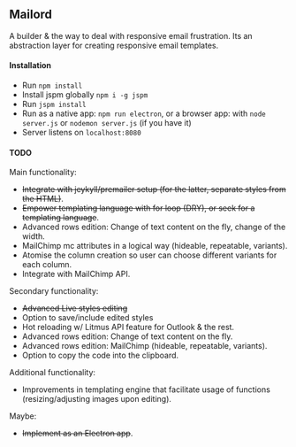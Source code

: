 ## Mailord

A builder &  the way to deal with responsive email frustration. Its an abstraction layer for creating responsive email templates.

#### Installation
- Run `npm install`
- Install jspm globally `npm i -g jspm`
- Run `jspm install`
- Run as a native app: `npm run electron`, or a browser app: with `node server.js` or `nodemon server.js` (if you have it)
- Server listens on `localhost:8080`

#### TODO
Main functionality:
- ~~Integrate with jeykyll/premailer setup (for the latter, separate styles from the HTML)~~.
- ~~Empower templating language with for loop (DRY), or seek for a templating language~~.
- Advanced rows edition: Change of text content on the fly, change of the width.
- MailChimp mc attributes in a logical way (hideable, repeatable, variants).
- Atomise the column creation so user can choose different variants for each column.
- Integrate with MailChimp API.

 
Secondary functionality:

- ~~Advanced Live styles editing~~
- Option to save/include edited styles
- Hot reloading w/ Litmus API feature for Outlook & the rest.
- Advanced rows edition: Change of text content on the fly.
- Advanced rows edition: MailChimp (hideable, repeatable, variants).
- Option to copy the code into the clipboard.

Additional functionality: 

- Improvements in templating engine that facilitate usage of functions (resizing/adjusting images upon editing).

Maybe:
- ~~Implement as an Electron app~~.
